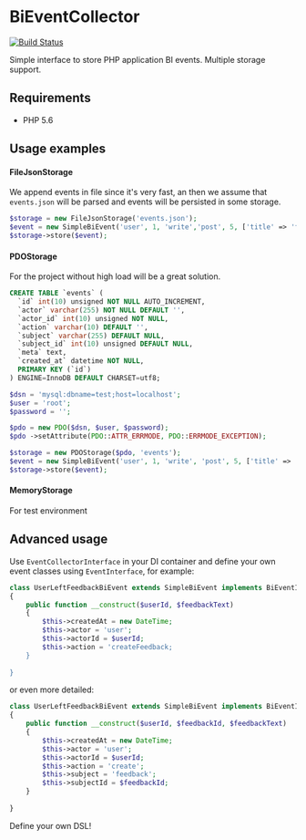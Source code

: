 # BiEventCollector

[![Build Status](https://travis-ci.org/caseycs/php-bi-event-collector.svg?branch=master)](https://travis-ci.org/caseycs/php-bi-event-collector)

Simple interface to store PHP application BI events. Multiple storage support. 

## Requirements

* PHP 5.6

## Usage examples

#### FileJsonStorage

We append events in file since it's very fast, an then we assume that `events.json` will be parsed and events will be
persisted in some storage.

```php
$storage = new FileJsonStorage('events.json');
$event = new SimpleBiEvent('user', 1, 'write','post', 5, ['title' => 'first post']);
$storage->store($event);
```

#### PDOStorage

For the project without high load will be a great solution.


```sql
CREATE TABLE `events` (
  `id` int(10) unsigned NOT NULL AUTO_INCREMENT,
  `actor` varchar(255) NOT NULL DEFAULT '',
  `actor_id` int(10) unsigned NOT NULL,
  `action` varchar(10) DEFAULT '',
  `subject` varchar(255) DEFAULT NULL,
  `subject_id` int(10) unsigned DEFAULT NULL,
  `meta` text,
  `created_at` datetime NOT NULL,
  PRIMARY KEY (`id`)
) ENGINE=InnoDB DEFAULT CHARSET=utf8;
```

```php
$dsn = 'mysql:dbname=test;host=localhost';
$user = 'root';
$password = '';

$pdo = new PDO($dsn, $user, $password);
$pdo ->setAttribute(PDO::ATTR_ERRMODE, PDO::ERRMODE_EXCEPTION);

$storage = new PDOStorage($pdo, 'events');
$event = new SimpleBiEvent('user', 1, 'write', 'post', 5, ['title' => 'first post']);
$storage->store($event);
```

#### MemoryStorage

For test environment

## Advanced usage

Use `EventCollectorInterface` in your DI container and define your own event classes using `EventInterface`, for example:

```php
class UserLeftFeedbackBiEvent extends SimpleBiEvent implements BiEventInterface
{
    public function __construct($userId, $feedbackText)
    {
        $this->createdAt = new DateTime;
        $this->actor = 'user';
        $this->actorId = $userId;
        $this->action = 'createFeedback;
    }
    
}
```

or even more detailed:

```php
class UserLeftFeedbackBiEvent extends SimpleBiEvent implements BiEventInterface
{
    public function __construct($userId, $feedbackId, $feedbackText)
    {
        $this->createdAt = new DateTime;
        $this->actor = 'user';
        $this->actorId = $userId;
        $this->action = 'create';
        $this->subject = 'feedback';
        $this->subjectId = $feedbackId;
    }
    
}
```

Define your own DSL!
